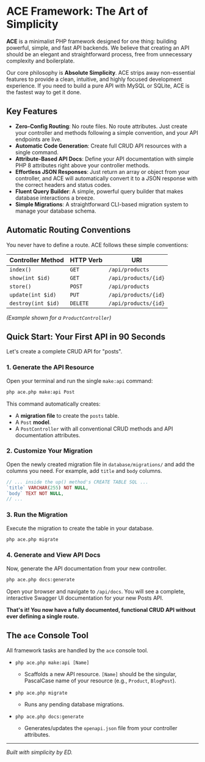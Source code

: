 # ACE Framework: The Art of Simplicity

**ACE** is a minimalist PHP framework designed for one thing: building powerful, simple, and fast API backends. We believe that creating an API should be an elegant and straightforward process, free from unnecessary complexity and boilerplate.

Our core philosophy is **Absolute Simplicity**. ACE strips away non-essential features to provide a clean, intuitive, and highly focused development experience. If you need to build a pure API with MySQL or SQLite, ACE is the fastest way to get it done.

## Key Features

- **Zero-Config Routing**: No route files. No route attributes. Just create your controller and methods following a simple convention, and your API endpoints are live.
- **Automatic Code Generation**: Create full CRUD API resources with a single command.
- **Attribute-Based API Docs**: Define your API documentation with simple PHP 8 attributes right above your controller methods.
- **Effortless JSON Responses**: Just return an array or object from your controller, and ACE will automatically convert it to a JSON response with the correct headers and status codes.
- **Fluent Query Builder**: A simple, powerful query builder that makes database interactions a breeze.
- **Simple Migrations**: A straightforward CLI-based migration system to manage your database schema.

## Automatic Routing Conventions

You never have to define a route. ACE follows these simple conventions:

| Controller Method | HTTP Verb | URI                         |
|-------------------|-----------|-----------------------------|
| `index()`         | `GET`     | `/api/products`             |
| `show(int $id)`   | `GET`     | `/api/products/{id}`        |
| `store()`         | `POST`    | `/api/products`             |
| `update(int $id)` | `PUT`     | `/api/products/{id}`        |
| `destroy(int $id)`| `DELETE`  | `/api/products/{id}`        |

*(Example shown for a `ProductController`)*

## Quick Start: Your First API in 90 Seconds

Let's create a complete CRUD API for "posts".

### 1. Generate the API Resource

Open your terminal and run the single `make:api` command:

```bash
php ace.php make:api Post
```

This command automatically creates:
- A **migration file** to create the `posts` table.
- A `Post` **model**.
- A `PostController` with all conventional CRUD methods and API documentation attributes.

### 2. Customize Your Migration

Open the newly created migration file in `database/migrations/` and add the columns you need. For example, add `title` and `body` columns.

```php
// ... inside the up() method's CREATE TABLE SQL ...
`title` VARCHAR(255) NOT NULL,
`body` TEXT NOT NULL,
// ...
```

### 3. Run the Migration

Execute the migration to create the table in your database.

```bash
php ace.php migrate
```

### 4. Generate and View API Docs

Now, generate the API documentation from your new controller.

```bash
php ace.php docs:generate
```

Open your browser and navigate to `/api/docs`. You will see a complete, interactive Swagger UI documentation for your new Posts API.

**That's it! You now have a fully documented, functional CRUD API without ever defining a single route.**

## The `ace` Console Tool

All framework tasks are handled by the `ace` console tool.

- `php ace.php make:api [Name]`
  - Scaffolds a new API resource. `[Name]` should be the singular, PascalCase name of your resource (e.g., `Product`, `BlogPost`).

- `php ace.php migrate`
  - Runs any pending database migrations.

- `php ace.php docs:generate`
  - Generates/updates the `openapi.json` file from your controller attributes.

---
*Built with simplicity by ED.*